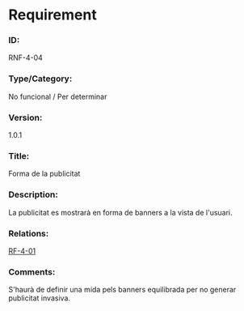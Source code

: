 # Requirement

### ID:
RNF-4-04

### Type/Category:
No funcional / 	Per determinar

### Version:
1.0.1

### Title:
Forma de la publicitat

### Description:
La publicitat es mostrarà en forma de banners a la vista de l'usuari.

### Relations:
[RF-4-01](./RF-4-01.md)

### Comments:
S'haurà de definir una mida pels banners equilibrada per no generar publicitat invasiva.
